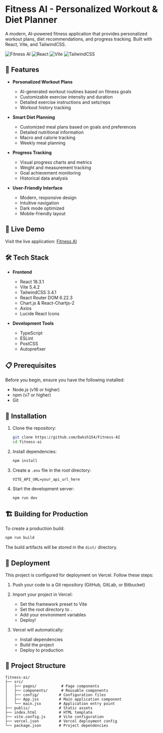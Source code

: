 # Fitness AI - Personalized Workout & Diet Planner

A modern, AI-powered fitness application that provides personalized workout plans, diet recommendations, and progress tracking. Built with React, Vite, and TailwindCSS.

![Fitness AI](https://img.shields.io/badge/Fitness-AI-blue)
![React](https://img.shields.io/badge/React-18.3.1-blue)
![Vite](https://img.shields.io/badge/Vite-5.4.2-purple)
![TailwindCSS](https://img.shields.io/badge/TailwindCSS-3.4.1-38B2AC)

## 🌟 Features

- **Personalized Workout Plans**
  - AI-generated workout routines based on fitness goals
  - Customizable exercise intensity and duration
  - Detailed exercise instructions and sets/reps
  - Workout history tracking

- **Smart Diet Planning**
  - Customized meal plans based on goals and preferences
  - Detailed nutritional information
  - Macro and calorie tracking
  - Weekly meal planning

- **Progress Tracking**
  - Visual progress charts and metrics
  - Weight and measurement tracking
  - Goal achievement monitoring
  - Historical data analysis

- **User-Friendly Interface**
  - Modern, responsive design
  - Intuitive navigation
  - Dark mode optimized
  - Mobile-friendly layout

## 🚀 Live Demo

Visit the live application: [Fitness AI](https://trainwise-sigma.vercel.app/signin)

## 🛠️ Tech Stack

- **Frontend**
  - React 18.3.1
  - Vite 5.4.2
  - TailwindCSS 3.4.1
  - React Router DOM 6.22.3
  - Chart.js & React-Chartjs-2
  - Axios
  - Lucide React Icons

- **Development Tools**
  - TypeScript
  - ESLint
  - PostCSS
  - Autoprefixer

## 📋 Prerequisites

Before you begin, ensure you have the following installed:
- Node.js (v16 or higher)
- npm (v7 or higher)
- Git

## 🔧 Installation

1. Clone the repository:
   ```bash
   git clone https://github.com/Daksh154/Fitness-AI
   cd fitness-ai
   ```

2. Install dependencies:
   ```bash
   npm install
   ```

3. Create a `.env` file in the root directory:
   ```env
   VITE_API_URL=your_api_url_here
   ```

4. Start the development server:
   ```bash
   npm run dev
   ```

## 🏗️ Building for Production

To create a production build:

```bash
npm run build
```

The build artifacts will be stored in the `dist/` directory.

## 🚀 Deployment

This project is configured for deployment on Vercel. Follow these steps:

1. Push your code to a Git repository (GitHub, GitLab, or Bitbucket)

2. Import your project in Vercel:
   - Set the framework preset to Vite
   - Set the root directory to `.`
   - Add your environment variables
   - Deploy!

3. Vercel will automatically:
   - Install dependencies
   - Build the project
   - Deploy to production

## 📁 Project Structure

```
fitness-ai/
├── src/
│   ├── pages/           # Page components
│   ├── components/      # Reusable components
│   ├── config/         # Configuration files
│   ├── App.jsx         # Main application component
│   └── main.jsx        # Application entry point
├── public/             # Static assets
├── index.html          # HTML template
├── vite.config.js      # Vite configuration
├── vercel.json         # Vercel deployment config
└── package.json        # Project dependencies
```
